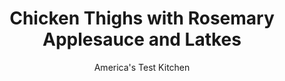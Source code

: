 ---
layout: ../../layouts/MarkdownPostLayout.astro
title: Chicken Thighs with Rosemary Applesauce and Latkes
author: America's Test Kitchen
pubDate: 2023-03-15
description: "Frying latkes while the chicken roasts in herbed applesauce brings all the components of this meal together at the same time."
image_url: https://res.cloudinary.com/hksqkdlah/image/upload/ar_1:1,c_fill,dpr_2.0,f_auto,fl_lossy.progressive.strip_profile,g_faces:auto,q_auto:low,w_344/SFS_ChickenThighsRosemaryApplesauceLatkes_016_off01m
tags: ["Main Courses","Potatoes","Fruit","Chicken","Weeknight"]
calories: 
protein: 
carbohydrates: 
fats: 
fiber: 
ingredients: ["8 (5- to 7-ounce), bone-in chicken thighs, trimmed","1¾ teaspoons, table salt, divided","½ teaspoon, pepper","1 tablespoon, vegetable oil","½ cup shredded, onion, divided","1½ teaspoons, minced fresh rosemary","2 cups chunky, applesauce","1 pound, russet potatoes, peeled, shredded, and squeezed dry","¼ cup, all-purpose flour","1 , large egg, lightly beaten","1 cup, vegetable oil for frying"]
serves: 4
time: "50 minutes"
instructions: ["Adjust oven rack to middle position; heat oven to 425 degrees. Sprinkle chicken with 1 teaspoon salt and pepper. Heat 1 tablespoon oil in 12-inch nonstick skillet over medium-high heat until just smoking. Cook chicken, skin side down, until lightly browned, 5 to 7 minutes. Transfer to plate.","Remove all but 1 tablespoon fat from skillet. Add ¼ cup onion, rosemary, and ¼ teaspoon salt and cook over medium-high heat until softened, about 2 minutes. Stir in applesauce and bring to simmer. Pour applesauce into 13 by 9-inch baking pan. Nestle chicken into applesauce, skin side up. Roast until chicken registers at least 175 degrees, 15 to 17 minutes.","Meanwhile, combine potatoes, flour, egg, remaining ¼ cup onion, and remaining ½ teaspoon salt in bowl. Heat 1 cup oil in clean, dry nonstick skillet over medium-high heat to 325 degrees. Place four ¼-cup portions of potato mixture in skillet and flatten into 4-inch disks with fork. Cook until browned, about 3 minutes per side. Transfer latkes to paper towel–lined plate. Repeat with remaining potato mixture. Season latkes with salt to taste. Serve chicken with latkes and applesauce."]
nutrition: undefined
notes: "Shred the potatoes and onion separately on the large holes of a box grater or with the shredding disk of a food processor. Sprinkle with chopped chives and serve with sour cream, if desired."
---